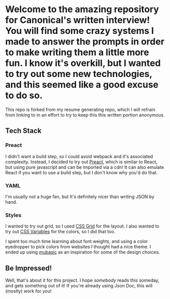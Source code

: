 # Welcome to the amazing repository for Canonical's written interview! You will find some crazy systems I made to answer the prompts in order to make writing them a little more fun. I know it's overkill, but I wanted to try out some new technologies, and this seemed like a good excuse to do so.

This repo is forked from my resume generating repo, which I will refrain from linking to in an effort to try to keep this this written portion anonymous.

## Tech Stack

### Preact
I didn't want a build step, so I could avoid webpack and it's associated complexity. Instead, I decided to try out [Preact](https://preactjs.com/), which is similar to React, but using pure javascript and can be imported via a cdn! It can also emulate React if you want to use a build step, but I don't know why you'd do that.

### YAML
I'm usually not a huge fan, but It's definitely nicer than writing JSON by hand.

### Styles
I wanted to try out grid, so I used [CSS Grid](https://developer.mozilla.org/en-US/docs/Web/CSS/CSS_Grid_Layout) for the layout. I also wanted to try out [CSS Variables](https://developer.mozilla.org/en-US/docs/Web/CSS/Using_CSS_variables) for the colors, so I did that too.

I spent too much time learning about font weights, and using a color eyedropper to pick colors from websites I thought had a nice theme. I ended up using [mubasic](https://www.mubasic.com/) as an inspiration for some of the design choices.


## Be Impressed!

Well, that's about it for this project. I hope _somebody_ reads this someday, and gets something out of it! If you're already using Json Doc, this will (mostly) work for you!
